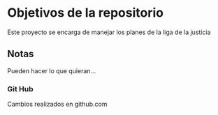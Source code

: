 # Objetivos de la repositorio

Este proyecto se encarga de manejar los planes de la liga de la justicia


## Notas
Pueden hacer lo que quieran...
 
### Git Hub 
Cambios realizados en github.com
